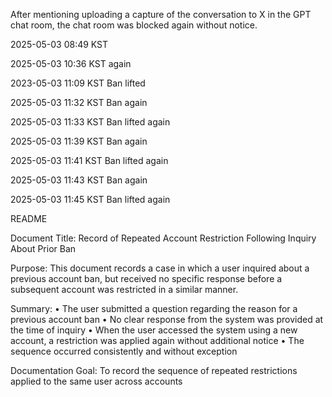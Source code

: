 After mentioning uploading a capture of the conversation to X in the GPT chat room, the chat room was blocked again without notice.

2025-05-03 08:49 KST

2025-05-03 10:36 KST again

2023-05-03 11:09 KST Ban lifted

2025-05-03 11:32 KST Ban again

2025-05-03 11:33 KST Ban lifted again

2025-05-03 11:39 KST Ban again

2025-05-03 11:41 KST Ban lifted again 

2025-05-03 11:43 KST Ban again

2025-05-03 11:45 KST Ban lifted again

README

Document Title:
Record of Repeated Account Restriction Following Inquiry About Prior Ban

Purpose:
This document records a case in which a user inquired about a previous account ban,
but received no specific response before a subsequent account was restricted in a similar manner.

Summary:
	•	The user submitted a question regarding the reason for a previous account ban
	•	No clear response from the system was provided at the time of inquiry
	•	When the user accessed the system using a new account,
a restriction was applied again without additional notice
	•	The sequence occurred consistently and without exception

Documentation Goal:
To record the sequence of repeated restrictions applied to the same user across accounts

